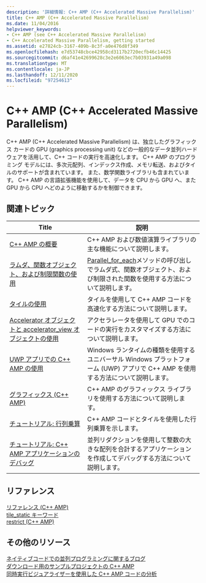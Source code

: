 ```yaml
---
description: '詳細情報: C++ AMP (C++ Accelerated Massive Parallelism)'
title: C++ AMP (C++ Accelerated Massive Parallelism)
ms.date: 11/04/2016
helpviewer_keywords:
- C++ AMP (see C++ Accelerated Massive Parallelism)
- C++ Accelerated Massive Parallelism, getting started
ms.assetid: e27824cb-3167-409b-8c3f-a0e476d8f349
ms.openlocfilehash: e7d53748cbce42958cd3117b2720ecfb46c14425
ms.sourcegitcommit: d6af41e42699628c3e2e6063ec7b03931a49a098
ms.translationtype: MT
ms.contentlocale: ja-JP
ms.lasthandoff: 12/11/2020
ms.locfileid: "97254613"
---
```

# <a name="c-amp-c-accelerated-massive-parallelism"></a>C++ AMP (C++ Accelerated Massive Parallelism)

C++ AMP (C++ Accelerated Massive Parallelism) は、独立したグラフィックス カードの GPU (graphics processing unit) などの一般的なデータ並列ハードウェアを活用して、C++ コードの実行を高速化します。 C++ AMP のプログラミング モデルには、多次元配列、インデックス作成、メモリ転送、およびタイルのサポートが含まれています。 また、数学関数ライブラリも含まれています。 C++ AMP の言語拡張機能を使用して、データを CPU から GPU へ、また GPU から CPU へどのように移動するかを制御できます。

## <a name="related-topics"></a>関連トピック

|Title|説明|
|-----------|-----------------|
|[C++ AMP の概要](../../parallel/amp/cpp-amp-overview.md)|C++ AMP および数値演算ライブラリの主な機能について説明します。|
|[ラムダ、関数オブジェクト、および制限関数の使用](../../parallel/amp/using-lambdas-function-objects-and-restricted-functions.md)|[Parallel_for_each](reference/concurrency-namespace-functions-amp.md#parallel_for_each)メソッドの呼び出しでラムダ式、関数オブジェクト、および制限された関数を使用する方法について説明します。|
|[タイルの使用](../../parallel/amp/using-tiles.md)|タイルを使用して C++ AMP コードを高速化する方法について説明します。|
|[Accelerator オブジェクトと accelerator_view オブジェクトの使用](../../parallel/amp/using-accelerator-and-accelerator-view-objects.md)|アクセラレータを使用して GPU でのコードの実行をカスタマイズする方法について説明します。|
|[UWP アプリでの C++ AMP の使用](../../parallel/amp/using-cpp-amp-in-windows-store-apps.md)|Windows ランタイムの種類を使用するユニバーサル Windows プラットフォーム (UWP) アプリで C++ AMP を使用する方法について説明します。|
|[グラフィックス (C++ AMP)](../../parallel/amp/graphics-cpp-amp.md)|C++ AMP のグラフィックス ライブラリを使用する方法について説明します。|
|[チュートリアル: 行列乗算](../../parallel/amp/walkthrough-matrix-multiplication.md)|C++ AMP コードとタイルを使用した行列乗算を示します。|
|[チュートリアル: C++ AMP アプリケーションのデバッグ](../../parallel/amp/walkthrough-debugging-a-cpp-amp-application.md)|並列リダクションを使用して整数の大きな配列を合計するアプリケーションを作成してデバッグする方法について説明します。|

## <a name="reference"></a>リファレンス

[リファレンス (C++ AMP)](../../parallel/amp/reference/reference-cpp-amp.md)<br/>
[tile_static キーワード](../../cpp/tile-static-keyword.md)<br/>
[restrict (C++ AMP)](../../cpp/restrict-cpp-amp.md)

## <a name="other-resources"></a>その他のリソース

[ネイティブコードでの並列プログラミングに関するブログ](/archive/blogs/nativeconcurrency/)<br/>
[ダウンロード用のサンプルプロジェクトの C++ AMP](/archive/blogs/nativeconcurrency/c-amp-sample-projects-for-download)<br/>
[同時実行ビジュアライザーを使用した C++ AMP コードの分析](/archive/blogs/nativeconcurrency/analyzing-c-amp-code-with-the-concurrency-visualizer)

